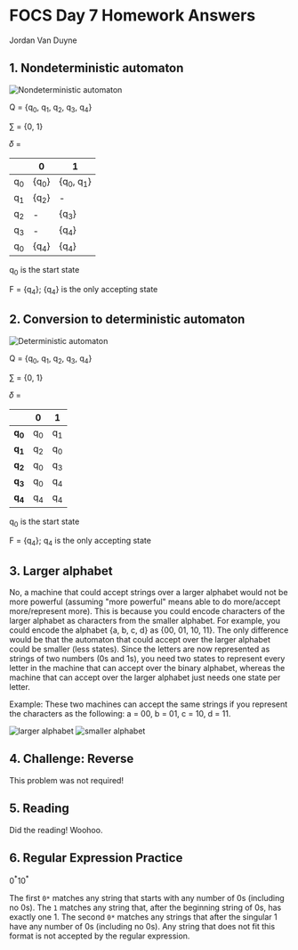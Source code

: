 # FOCS Day 7 Homework Answers
Jordan Van Duyne

## 1. Nondeterministic automaton

![Nondeterministic automaton](images/NFA.png)

Q = {q<sub>0</sub>, q<sub>1</sub>, q<sub>2</sub>, q<sub>3</sub>, q<sub>4</sub>}

∑ = {0, 1}

𝛿 =

|               |         0       |                1               |
| ----          | ---             | ---                            |
| q<sub>0</sub> | {q<sub>0</sub>} | {q<sub>0</sub>, q<sub>1</sub>} |
| q<sub>1</sub> | {q<sub>2</sub>} |                 -              |
| q<sub>2</sub> | -               | {q<sub>3</sub>}                |
| q<sub>3</sub> | -               | {q<sub>4</sub>}                |
| q<sub>0</sub> | {q<sub>4</sub>} | {q<sub>4</sub>}                |

q<sub>0</sub> is the start state

F = {q<sub>4</sub>}; {q<sub>4</sub>} is the only accepting state

## 2. Conversion to deterministic automaton

![Deterministic automaton](images/DFA.png)

Q = {q<sub>0</sub>, q<sub>1</sub>, q<sub>2</sub>, q<sub>3</sub>, q<sub>4</sub>}

∑ = {0, 1}

𝛿 =

|                   |       0       |       1       |
| ----              | ---           | ---           |
| **q<sub>0</sub>** | q<sub>0</sub> | q<sub>1</sub> |
| **q<sub>1</sub>** | q<sub>2</sub> | q<sub>0</sub> |
| **q<sub>2</sub>** | q<sub>0</sub> | q<sub>3</sub> |
| **q<sub>3</sub>** | q<sub>0</sub> | q<sub>4</sub> |
| **q<sub>4</sub>** | q<sub>4</sub> | q<sub>4</sub> |

q<sub>0</sub> is the start state

F = {q<sub>4</sub>}; q<sub>4</sub> is the only accepting state

## 3. Larger alphabet

No, a machine that could accept strings over a larger alphabet would not be more powerful (assuming "more powerful" means able to do more/accept more/represent more). This is because you could encode characters of the larger alphabet as characters from the smaller alphabet. For example, you could encode the alphabet {a, b, c, d} as {00, 01, 10, 11}. The only difference would be that the automaton that could accept over the larger alphabet could be smaller (less states). Since the letters are now represented as strings of two numbers (0s and 1s), you need two states to represent every letter in the machine that can accept over the binary alphabet, whereas the machine that can accept over the larger alphabet just needs one state per letter.

Example: These two machines can accept the same strings if you represent the characters as the following: a = 00, b = 01, c = 10, d = 11.

![larger alphabet](images/3_letters.png)
![smaller alphabet](images/3_binary.png)

## 4. Challenge: Reverse

This problem was not required!

## 5. Reading

Did the reading! Woohoo.

## 6. Regular Expression Practice

0<sup>\*</sup>10<sup>\*</sup>

The first `0*` matches any string that starts with any number of 0s (including no 0s). The `1` matches any string that, after the beginning string of 0s, has exactly one 1. The second `0*` matches any strings that after the singular 1 have any number of 0s (including no 0s). Any string that does not fit this format is not accepted by the regular expression.
